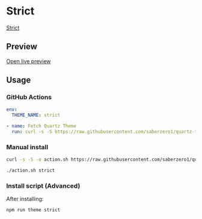 # Strict

[Strict](https://github.com/Nikolai2038)

## Preview

[Open live preview](https://quartz-themes.github.io/strict/)

## Usage

### GitHub Actions

```yaml
env:
  THEME_NAME: strict
```

```yaml
- name: Fetch Quartz Theme
  run: curl -s -S https://raw.githubusercontent.com/saberzero1/quartz-themes/master/action.sh | bash -s -- $THEME_NAME
```

### Manual install

```bash
curl -s -S -o action.sh https://raw.githubusercontent.com/saberzero1/quartz-themes/master/action.sh

./action.sh strict
```

### Install script (Advanced)

After installing:

```bash
npm run theme strict
```
